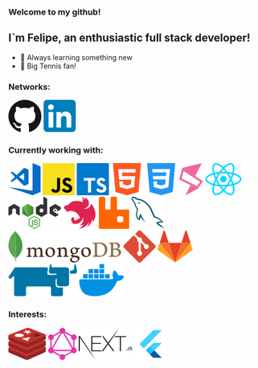 ### Welcome to my github!

## I`m Felipe, an enthusiastic full stack developer!

- 🚀 Always learning something new
- 🎾 Big Tennis fan!

### Networks:

<a href="https://github.com/felcastro" title="felcastro | GitHub" target="_blank"><img src="assets/github.svg" /></a>
<a href="https://linkedin.com/in/fpocastro" title="fpocastro | LinkedIn" target="_blank"><img src="assets/linkedin.svg" /></a>

### Currently working with:

<a href="https://code.visualstudio.com" title="VSCode" target="_blank"><img src="assets/vscode.svg" /></a>
<a href="https://www.javascript.com" title="JavaScript" target="_blank"><img src="assets/javascript.svg" /></a>
<a href="https://www.typescriptlang.org" title="TypeScript" target="_blank"><img src="assets/typescript.svg" /></a>
<a href="https://developer.mozilla.org/docs/Web/HTML" title="HTML5" target="_blank"><img src="assets/html5.svg" /></a>
<a href="https://developer.mozilla.org/docs/Web/CSS" title="CSS3" target="_blank"><img src="assets/css3.svg" /></a>
<a href="https://single-spa.js.org" title="single-spa" target="_blank"><img src="assets/singlespa.svg" /></a>
<a href="https://reactjs.org" title="React" target="_blank"><img src="assets/react.svg" /></a>
<a href="https://nodejs.org/en/" title="Node.js" target="_blank"><img src="assets/nodejs.svg" /></a>
<a href="https://nestjs.com" title="NestJS" target="_blank"><img src="assets/nestjs.svg" /></a>
<a href="https://www.rabbitmq.com" title="RabbitMQ" target="_blank"><img src="assets/rabbitmq.svg" /></a>
<a href="https://www.mysql.com" title="MySQL" target="_blank"><img src="assets/mysql.svg" /></a>
<a href="https://www.mongodb.com" title="mongoDB" target="_blank"><img src="assets/mongodb.svg" /></a>
<a href="https://git-scm.com" title="Git" target="_blank"><img src="assets/git.svg" /></a>
<a href="https://about.gitlab.com" title="GitLab" target="_blank"><img src="assets/gitlab.svg" /></a>
<a href="https://rancher.com" title="Rancher" target="_blank"><img src="assets/rancher.svg" /></a>
<a href="https://www.docker.com" title="Docker" target="_blank"><img src="assets/docker.svg" /></a>

### Interests:

<a href="https://redis.io" title="redis" target="_blank"><img src="assets/redis.svg" /></a>
<a href="https://graphql.org" title="GraphQL" target="_blank"><img src="assets/graphql.svg" /></a>
<a href="https://nextjs.org" title="Next.js" target="_blank"><img src="assets/nextjs.svg" /></a>
<a href="https://flutter.dev" title="Flutter" target="_blank"><img src="assets/flutter.svg" /></a>
